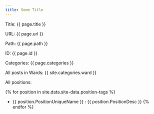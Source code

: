 ```yaml
---
title: Some Title
---
```

Title: {{ page.title }} 

URL: {{ page.url }}

Path: {{ page.path }} 

ID: {{ page.id }}

Categories: {{ page.categories }}

All posts in Wards: {{ site.categories.ward }}

All positions: 

{% for position in site.data.site-data.position-tags %}
- {{ position.PositionUniqueName }} : {{ position.PositionDesc }}
{% endfor %}
